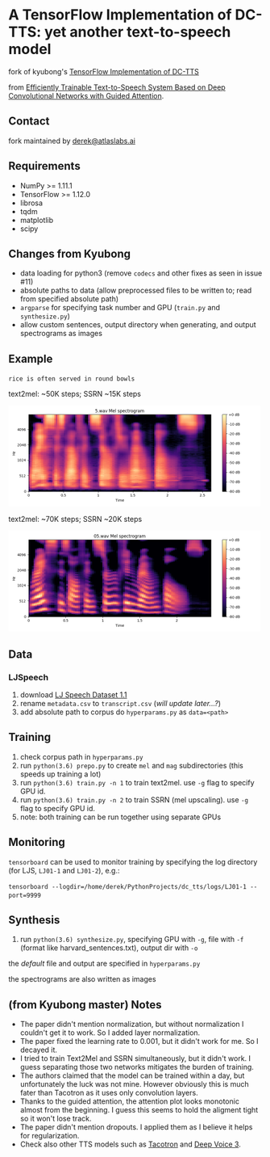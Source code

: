 # A TensorFlow Implementation of DC-TTS: yet another text-to-speech model

fork of kyubong's [TensorFlow Implementation of DC-TTS](https://github.com/Kyubyong/dc_tts)

from [Efficiently Trainable Text-to-Speech System Based on Deep Convolutional Networks with Guided Attention](https://arxiv.org/abs/1710.08969).

## Contact

fork maintained by derek@atlaslabs.ai

## Requirements
  * NumPy >= 1.11.1
  * TensorFlow >= 1.12.0
  * librosa
  * tqdm
  * matplotlib
  * scipy

## Changes from Kyubong

- data loading for python3 (remove `codecs` and other fixes as seen in issue #11)
- absolute paths to data (allow preprocessed files to be written to; read from specified absolute path)
- `argparse` for specifying task number and GPU (`train.py` and `synthesize.py`)
- allow custom sentences, output directory when generating, and output spectrograms as images

## Example

`rice is often served in round bowls`

text2mel: ~50K steps; SSRN ~15K steps

<img src="img/05A.png" width="500"/>

text2mel: ~70K steps; SSRN ~20K steps

<img src="img/05B.png" width="500"/>

## Data

### LJSpeech

1. download [LJ Speech Dataset 1.1](https://keithito.com/LJ-Speech-Dataset/)
2. rename `metadata.csv` to `transcript.csv` (*will update later...?*)
3. add absolute path to corpus do `hyperparams.py` as `data=<path>`

## Training

1. check corpus path in `hyperparams.py`
2. run `python(3.6) prepo.py` to create `mel` and `mag` subdirectories (this speeds up training a lot)
3. run `python(3.6) train.py -n 1` to train text2mel. use `-g` flag to specify GPU id.
4. run `python(3.6) train.py -n 2` to train SSRN (mel upscaling). use `-g` flag to specify GPU id.
5. note: both training can be run together using separate GPUs

## Monitoring

`tensorboard` can be used to monitor training by specifying the log directory (for LJS, `LJ01-1` and `LJ01-2`), e.g.:

`tensorboard --logdir=/home/derek/PythonProjects/dc_tts/logs/LJ01-1 --port=9999`

## Synthesis

1. run `python(3.6) synthesize.py`, specifying GPU with `-g`, file with `-f` (format like harvard_sentences.txt), output dir with `-o`

the *default* file and output are specified in `hyperparams.py`

the spectrograms are also written as images

## (from Kyubong master) Notes

  * The paper didn't mention normalization, but without normalization I couldn't get it to work. So I added layer normalization.
  * The paper fixed the learning rate to 0.001, but it didn't work for me. So I decayed it.
  * I tried to train Text2Mel and SSRN simultaneously, but it didn't work. I guess separating those two networks mitigates the burden of training.
  * The authors claimed that the model can be trained within a day, but unfortunately the luck was not mine. However obviously this is much fater than Tacotron as it uses only convolution layers.
  * Thanks to the guided attention, the attention plot looks monotonic almost from the beginning. I guess this seems to hold the aligment tight so it won't lose track.
  * The paper didn't mention dropouts. I applied them as I believe it helps for regularization.
  * Check also other TTS models such as [Tacotron](https://github.com/kyubyong/tacotron) and [Deep Voice 3](https://github.com/kyubyong/deepvoice3).
  
